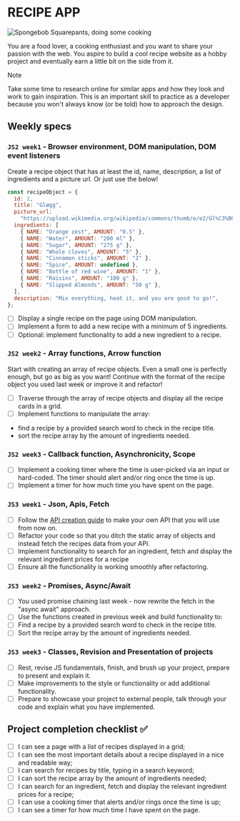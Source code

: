 # RECIPE APP

![Spongebob Squarepants, doing some cooking](https://media.giphy.com/media/N23cG6apipMmQ/giphy.gif)

You are a food lover, a cooking enthusiast and you want to share your passion with the web. You aspire to build a cool recipe website as a hobby project and eventually earn a little bit on the side from it.

> [!NOTE]
> Take some time to research online for similar apps and how they look and work to gain inspiration. This is an important skill to practice as a developer because you won't always know (or be told) how to approach the design.

## Weekly specs

### `JS2 week1` - Browser environment, DOM manipulation, DOM event listeners

Create a recipe object that has at least the id, name, description, a list of ingredients and a picture url.
Or just use the below!

```js
const recipeObject = {
  id: 1,
  title: "Gløgg",
  picture_url:
    "https://upload.wikimedia.org/wikipedia/commons/thumb/e/e2/Gl%C3%B6gg_kastrull.JPG/800px-Gl%C3%B6gg_kastrull.JPG",
  ingredients: [
    { NAME: "Orange zest", AMOUNT: "0.5" },
    { NAME: "Water", AMOUNT: "200 ml" },
    { NAME: "Sugar", AMOUNT: "275 g" },
    { NAME: "Whole cloves", AMOUNT: "5" },
    { NAME: "Cinnamon sticks", AMOUNT: "2" },
    { NAME: "Spice", AMOUNT: undefined },
    { NAME: "Bottle of red wine", AMOUNT: "1" },
    { NAME: "Raisins", AMOUNT: "100 g" },
    { NAME: "Slipped Almonds", AMOUNT: "50 g" },
  ],
  description: "Mix everything, heat it, and you are good to go!",
};
```

- [ ] Display a single recipe on the page using DOM manipulation.
- [ ] Implement a form to add a new recipe with a minimum of 5 ingredients.
- [ ] Optional: implement functionality to add a new ingredient to a recipe.

### `JS2 week2` - Array functions, Arrow function

Start with creating an array of recipe objects. Even a small one is perfectly enough, but go as big as you want!
Continue with the format of the recipe object you used last week or improve it and refactor!

- [ ] Traverse through the array of recipe objects and display all the recipe cards in a grid.
- [ ] Implement functions to manipulate the array:
- find a recipe by a provided search word to check in the recipe title.
- sort the recipe array by the amount of ingredients needed.

### `JS2 week3` - Callback function, Asynchronicity, Scope

- [ ] Implement a cooking timer where the time is user-picked via an input or hard-coded. The timer should alert and/or ring once the time is up.
- [ ] Implement a timer for how much time you have spent on the page.

### `JS3 week1` - Json, Apis, Fetch

- [ ] Follow the [API creation guide](../../guides/making-your-API-guide.md) to make your own API that you will use from now on.
- [ ] Refactor your code so that you ditch the static array of objects and instead fetch the recipes data from your API.
- [ ] Implement functionality to search for an ingredient, fetch and display the relevant ingredient prices for a recipe
- [ ] Ensure all the functionality is working smoothly after refactoring.

### `JS3 week2` - Promises, Async/Await

- [ ] You used promise chaining last week - now rewrite the fetch in the "async await" approach.
- [ ] Use the functions created in previous week and build functionality to:
- [ ] Find a recipe by a provided search word to check in the recipe title.
- [ ] Sort the recipe array by the amount of ingredients needed.

### `JS3 week3` - Classes, Revision and Presentation of projects

- [ ] Rest, revise JS fundamentals, finish, and brush up your project, prepare to present and explain it.
- [ ] Make improvements to the style or functionality or add additional functionality.
- [ ] Prepare to showcase your project to external people, talk through your code and explain what you have implemented.

## Project completion checklist ✅

- [ ] I can see a page with a list of recipes displayed in a grid;
- [ ] I can see the most important details about a recipe displayed in a nice and readable way;
- [ ] I can search for recipes by title, typing in a search keyword;
- [ ] I can sort the recipe array by the amount of ingredients needed;
- [ ] I can search for an ingredient, fetch and display the relevant ingredient prices for a recipe;
- [ ] I can use a cooking timer that alerts and/or rings once the time is up;
- [ ] I can see a timer for how much time I have spent on the page.
